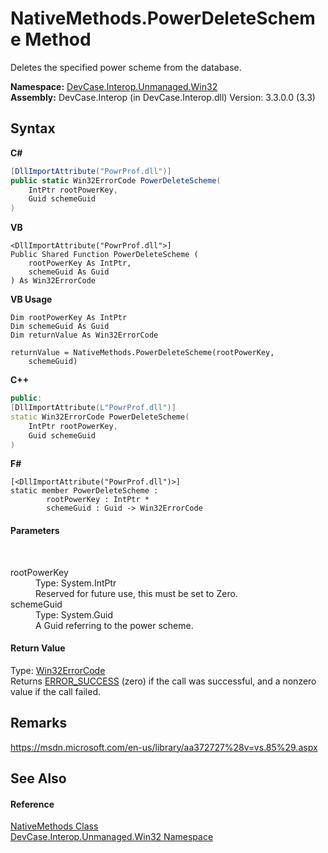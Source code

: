 # NativeMethods.PowerDeleteScheme Method 
 

Deletes the specified power scheme from the database.

**Namespace:**&nbsp;<a href="N_DevCase_Interop_Unmanaged_Win32">DevCase.Interop.Unmanaged.Win32</a><br />**Assembly:**&nbsp;DevCase.Interop (in DevCase.Interop.dll) Version: 3.3.0.0 (3.3)

## Syntax

**C#**<br />
``` C#
[DllImportAttribute("PowrProf.dll")]
public static Win32ErrorCode PowerDeleteScheme(
	IntPtr rootPowerKey,
	Guid schemeGuid
)
```

**VB**<br />
``` VB
<DllImportAttribute("PowrProf.dll">]
Public Shared Function PowerDeleteScheme ( 
	rootPowerKey As IntPtr,
	schemeGuid As Guid
) As Win32ErrorCode
```

**VB Usage**<br />
``` VB Usage
Dim rootPowerKey As IntPtr
Dim schemeGuid As Guid
Dim returnValue As Win32ErrorCode

returnValue = NativeMethods.PowerDeleteScheme(rootPowerKey, 
	schemeGuid)
```

**C++**<br />
``` C++
public:
[DllImportAttribute(L"PowrProf.dll")]
static Win32ErrorCode PowerDeleteScheme(
	IntPtr rootPowerKey, 
	Guid schemeGuid
)
```

**F#**<br />
``` F#
[<DllImportAttribute("PowrProf.dll")>]
static member PowerDeleteScheme : 
        rootPowerKey : IntPtr * 
        schemeGuid : Guid -> Win32ErrorCode 

```


#### Parameters
&nbsp;<dl><dt>rootPowerKey</dt><dd>Type: System.IntPtr<br />Reserved for future use, this must be set to Zero.</dd><dt>schemeGuid</dt><dd>Type: System.Guid<br />A Guid referring to the power scheme.</dd></dl>

#### Return Value
Type: <a href="T_DevCase_Interop_Unmanaged_Win32_Enums_Win32ErrorCode">Win32ErrorCode</a><br />Returns <a href="T_DevCase_Interop_Unmanaged_Win32_Enums_Win32ErrorCode">ERROR_SUCCESS</a> (zero) if the call was successful, and a nonzero value if the call failed.

## Remarks
<a href="https://msdn.microsoft.com/en-us/library/aa372727%28v=vs.85%29.aspx" target="_blank">https://msdn.microsoft.com/en-us/library/aa372727%28v=vs.85%29.aspx</a>

## See Also


#### Reference
<a href="T_DevCase_Interop_Unmanaged_Win32_NativeMethods">NativeMethods Class</a><br /><a href="N_DevCase_Interop_Unmanaged_Win32">DevCase.Interop.Unmanaged.Win32 Namespace</a><br />